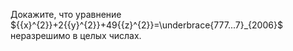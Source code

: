Докажите, что уравнение ${{x}^{2}}+2{{y}^{2}}+49{{z}^{2}}=\underbrace{777...7}_{2006}$  неразрешимо в целых числах.